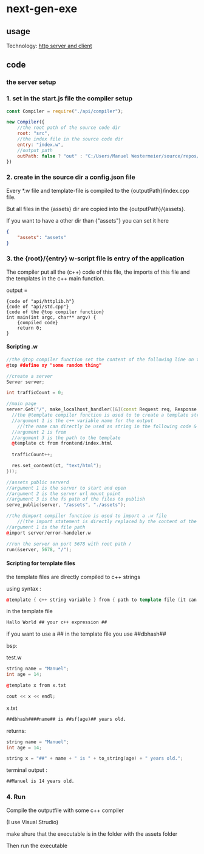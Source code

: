# next-gen-exe

## usage

Technology: [http server and client](https://github.com/yhirose/cpp-httplib/blob/master/README.md)

## code

### the server setup

### 1. set in the start.js file the compiler setup

```js
const Compiler = require("./api/compiler");

new Compiler({
    //the root path of the source code dir
    root: "src",
    //the index file in the source code dir
    entry: "index.w",
    //output path
    outPath: false ? "out" : "C:/Users/Manuel Westermeier/source/repos/next-gen-exe/out"
})
```

### 2. create in the source dir a config.json file

Every *.w file and template-file is compiled to the {outputPath}/index.cpp file.

But all files in the {assets} dir are copied into the {outputPath}/{assets}.

If you want to have a other dir than {"assets"} you can set it here

```json
{
    "assets": "assets"
}
```

### 3. the {root}/{entry} w-script file is entry of the application

The compiler put all the (c++) code of this file, the imports of this file and the templates in the c++ main function.

output = 
```
{code of "api/httplib.h"}
{code of "api/std.cpp"}
{code of the @top compiler function}
int main(int argc, char** argv) {
    {compiled code}
    return 0;
}
```

#### Scripting .w

```cpp
//the @top compiler function set the content of the following line on top of the (c++) main function
@top #define xy "some random thing"

//create a server
Server server;

int trafficCount = 0;

//main page
server.Get("/", make_localhost_handler([&](const Request req, Response &res) {
  //the @template compiler function is used to to create a template string
  //argument 1 is the c++ variable name for the output 
    //(the name can directly be used as string in the following code & its verry performant)
  //argument 2 is from
  //argument 3 is the path to the template 
  @template ct from frontend/index.html
  
  trafficCount++;

  res.set_content(ct, "text/html");
}));

//assets public serverd
//argument 1 is the server to start and open
//argument 2 is the server url mount point
//argument 3 is the fs path of the files to publish
serve_public(server, "/assets", "./assets");

//the @import compiler function is used to import a .w file 
    //(the import statement is directly replaced by the content of the importcodefile)
//argument 1 is the file path
@import server/error-handeler.w

//run the server on port 5678 with root path /
run(&server, 5678, "/");
```

#### Scripting for template files

the template files are directly compiled to c++ strings

using syntax : 

```cpp
@template { c++ string variable } from { path to template file (it can have all extensions) }
```

in the template file

```txt
Hallo World ## your c++ expression ##
```

if you want to use a ## in the template file you use ##dbhash##

bsp:

test.w
```cpp
string name = "Manuel";
int age = 14;

@template x from x.txt

cout << x << endl;
```

x.txt
```txt
##dbhash####name## is ##sf(age)## years old.
```

returns:
```cpp
string name = "Manuel";
int age = 14;

string x = "##" + name + " is " + to_string(age) + " years old."; 
```

terminal output : 
```txt
##Manuel is 14 years old.
```

### 4. Run

Compile the outputfile with some c++ compiler 

(I use Visual Strudio)

make shure that the executable is in the folder with the assets folder

Then run the executable